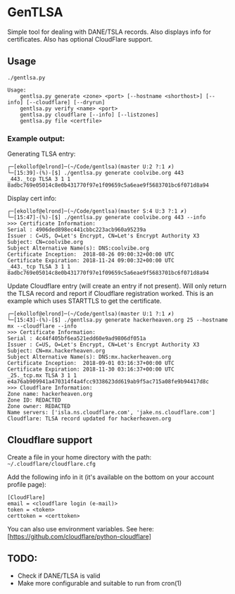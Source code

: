 # GenTLSA

Simple tool for dealing with DANE/TSLA records. Also displays info for certificates. Also has optional CloudFlare support. 

## Usage
```
./gentlsa.py

Usage:
    gentlsa.py generate <zone> <port> [--hostname <shorthost>] [--info] [--cloudflare] [--dryrun]
    gentlsa.py verify <name> <port>
    gentlsa.py cloudflare [--info] [--listzones]
    gentlsa.py file <certfile>
```

### Example output:

Generating TLSA entry:

```
┌─[ekollof@elrond]─(~/Code/gentlsa)(master U:2 ?:1 ✗)
└─[15:39]-(%)-[$] ./gentlsa.py generate coolvibe.org 443
_443._tcp TLSA 3 1 1 8adbc769e05014c8e0b431770f97e1f09659c5a6eae9f5683701bc6f071d8a94
```
Display cert info:
```
┌─[ekollof@elrond]─(~/Code/gentlsa)(master S:4 U:3 ?:1 ✗)
└─[15:47]-(%)-[$] ./gentlsa.py generate coolvibe.org 443 --info
>>> Certificate Information:
Serial : 4906ded898ec441cbbc223acb960a95239a
Issuer : C=US, O=Let's Encrypt, CN=Let's Encrypt Authority X3
Subject: CN=coolvibe.org
Subject Alternative Name(s): DNS:coolvibe.org
Certificate Inception:  2018-08-26 09:00:32+00:00 UTC
Certificate Expiration: 2018-11-24 09:00:32+00:00 UTC
_443._tcp TLSA 3 1 1 8adbc769e05014c8e0b431770f97e1f09659c5a6eae9f5683701bc6f071d8a94

```
Update Cloudflare entry (will create an entry if not present). Will only return the TLSA record and report if Cloudflare
registration worked. This is an example which uses STARTTLS to get the certificate.
```
┌─[ekollof@elrond]─(~/Code/gentlsa)(master U:1 ?:1 ✗)
└─[15:43]-(%)-[$] ./gentlsa.py generate hackerheaven.org 25 --hostname mx --cloudflare --info  
>>> Certificate Information:
Serial : 4c44f405bf6ea521edd60e9ad9806df051a
Issuer : C=US, O=Let's Encrypt, CN=Let's Encrypt Authority X3
Subject: CN=mx.hackerheaven.org
Subject Alternative Name(s): DNS:mx.hackerheaven.org
Certificate Inception:  2018-09-01 03:16:37+00:00 UTC
Certificate Expiration: 2018-11-30 03:16:37+00:00 UTC
_25._tcp.mx TLSA 3 1 1 e4a76ab909941a470314f4a4fcc9338623dd619ab9f5ac715a08fe9b94417d8c
>>> Cloudflare Information:
Zone name: hackerheaven.org
Zone ID: REDACTED
Zone owner: REDACTED
Name servers: ['isla.ns.cloudflare.com', 'jake.ns.cloudflare.com']
Cloudflare: TLSA record updated for hackerheaven.org
```

## Cloudflare support

Create a file in your home directory with the path: `~/.cloudflare/cloudflare.cfg`

Add the following info in it (it's available on the bottom on your account profile page):

```
[CloudFlare]
email = <cloudflare login (e-mail)>
token = <token>
certtoken = <certtoken>

```

You can also use environment variables. See here: [https://github.com/cloudflare/python-cloudflare]

## TODO:

* Check if DANE/TLSA is valid
* Make more configurable and suitable to run from cron(1)

 


